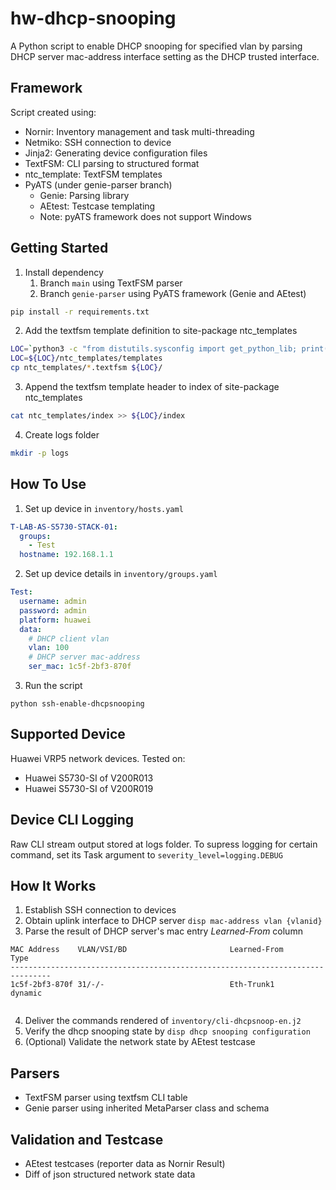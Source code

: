 # hw-dhcp-snooping
A Python script to enable DHCP snooping for specified vlan by parsing DHCP server mac-address interface setting as the DHCP trusted interface.

## Framework
Script created using:
* Nornir: Inventory management and task multi-threading
* Netmiko: SSH connection to device
* Jinja2: Generating device configuration files
* TextFSM: CLI parsing to structured format
* ntc_template: TextFSM templates
* PyATS (under genie-parser branch)
  * Genie: Parsing library
  * AEtest: Testcase templating
  * Note: pyATS framework does not support Windows

## Getting Started
1. Install dependency
   1. Branch `main` using TextFSM parser
   2. Branch `genie-parser` using PyATS framework (Genie and AEtest)
```sh
pip install -r requirements.txt
```
2. Add the textfsm template definition to site-package ntc_templates
```sh
LOC=`python3 -c "from distutils.sysconfig import get_python_lib; print(get_python_lib())"`
LOC=${LOC}/ntc_templates/templates
cp ntc_templates/*.textfsm ${LOC}/
```
3. Append the textfsm template header to index of site-package ntc_templates
```sh
cat ntc_templates/index >> ${LOC}/index
```
4. Create logs folder
```sh
mkdir -p logs
```

## How To Use
1. Set up device in `inventory/hosts.yaml`
```yaml
T-LAB-AS-S5730-STACK-01:
  groups:
    - Test
  hostname: 192.168.1.1
```
2. Set up device details in `inventory/groups.yaml`
```yaml
Test:
  username: admin
  password: admin
  platform: huawei
  data:
    # DHCP client vlan
    vlan: 100
    # DHCP server mac-address
    ser_mac: 1c5f-2bf3-870f
```
3. Run the script
```
python ssh-enable-dhcpsnooping
```

## Supported Device
Huawei VRP5 network devices. Tested on:
* Huawei S5730-SI of V200R013
* Huawei S5730-SI of V200R019

## Device CLI Logging
Raw CLI stream output stored at logs folder.
To supress logging for certain command, set its Task argument to `severity_level=logging.DEBUG`

## How It Works
1. Establish SSH connection to devices
2. Obtain uplink interface to DHCP server `disp mac-address vlan {vlanid}`
3. Parse the result of DHCP server's mac entry *Learned-From* column
```
MAC Address    VLAN/VSI/BD                       Learned-From        Type      
-------------------------------------------------------------------------------
1c5f-2bf3-870f 31/-/-                            Eth-Trunk1          dynamic   
 
```
4. Deliver the commands rendered of `inventory/cli-dhcpsnoop-en.j2`
5. Verify the dhcp snooping state by `disp dhcp snooping configuration`
6. (Optional) Validate the network state by AEtest testcase

## Parsers
* TextFSM parser using textfsm CLI table
* Genie parser using inherited MetaParser class and schema

## Validation and Testcase
* AEtest testcases (reporter data as Nornir Result)
* Diff of json structured network state data
